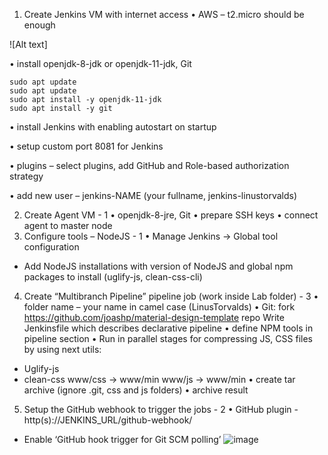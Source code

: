 1.	 Create Jenkins VM with internet access 
•	AWS – t2.micro should be enough

![Alt text]

•	install openjdk-8-jdk or openjdk-11-jdk, Git

    sudo apt update
    sudo apt update
    sudo apt install -y openjdk-11-jdk
    sudo apt install -y git
    
•	install Jenkins with enabling autostart on startup

•	setup custom port 8081 for Jenkins

•	plugins – select plugins, add GitHub and Role-based authorization strategy

•	add new user – jenkins-NAME (your fullname, jenkins-linustorvalds)

2.	 Create Agent VM - 1
•	openjdk-8-jre, Git
•	prepare SSH keys
•	connect agent to master node
3.	Configure tools – NodeJS - 1
•	Manage Jenkins -> Global tool configuration
-	Add NodeJS installations with version of NodeJS and global npm packages to install (uglify-js, clean-css-cli)
4.	Create “Multibranch Pipeline” pipeline job (work inside Lab folder) - 3
•	folder name – your name in camel case (LinusTorvalds)
•	Git: fork https://github.com/joashp/material-design-template repo
Write Jenkinsfile which describes declarative pipeline
•	define NPM tools in pipeline section
•	Run in parallel stages for compressing JS, CSS files by using next utils:
-	Uglify-js
-	clean-css
www/css -> www/min
www/js -> www/min
•	create tar archive (ignore .git, css and js folders)
•	archive result
5.	Setup the GitHub webhook to trigger the jobs - 2
•	GitHub plugin - http(s)://JENKINS_URL/github-webhook/
-	Enable ‘GitHub hook trigger for Git SCM polling’
![image](https://user-images.githubusercontent.com/63563263/137626393-4466fad9-b505-41d6-a9cc-5fc989dd572b.png)

